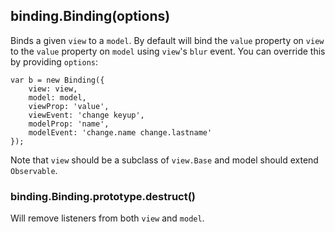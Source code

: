 ## binding.Binding(options)

Binds a given `view` to a `model`. By default will bind the `value` property on
`view` to the `value` property on `model` using `view`'s `blur` event. You
can override this by providing `options`:

    var b = new Binding({
        view: view,
        model: model,
        viewProp: 'value',
        viewEvent: 'change keyup',
        modelProp: 'name',
        modelEvent: 'change.name change.lastname'
    });
    
Note that `view` should be a subclass of `view.Base` and model should
extend `Observable`.

### binding.Binding.prototype.destruct()

Will remove listeners from both `view` and `model`.
